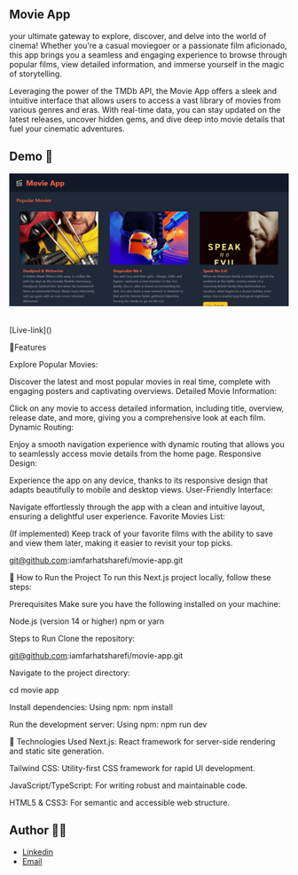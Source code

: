 ## Movie App

your ultimate gateway to explore, discover, and delve into the world of cinema! Whether you’re a casual moviegoer or a passionate film aficionado, this app brings you a seamless and engaging experience to browse through popular films, view detailed information, and immerse yourself in the magic of storytelling.

Leveraging the power of the TMDb API, the Movie App offers a sleek and intuitive interface that allows users to access a vast library of movies from various genres and eras. With real-time data, you can stay updated on the latest releases, uncover hidden gems, and dive deep into movie details that fuel your cinematic adventures.


## Demo 📸


![Demo](./public/images/movie%20app.PNG)

<br>
 [Live-link]()

🌟Features

Explore Popular Movies:

Discover the latest and most popular movies in real time, complete with engaging posters and captivating overviews.
Detailed Movie Information:

Click on any movie to access detailed information, including title, overview, release date, and more, giving you a comprehensive look at each film.
Dynamic Routing:

Enjoy a smooth navigation experience with dynamic routing that allows you to seamlessly access movie details from the home page.
Responsive Design:

Experience the app on any device, thanks to its responsive design that adapts beautifully to mobile and desktop views.
User-Friendly Interface:

Navigate effortlessly through the app with a clean and intuitive layout, ensuring a delightful user experience.
Favorite Movies List:

(If implemented) Keep track of your favorite films with the ability to save and view them later, making it easier to revisit your top picks.

git@github.com:iamfarhatsharefi/movie-app.git

💬 How to Run the Project
To run this Next.js project locally, follow these steps:

Prerequisites
Make sure you have the following installed on your machine:

Node.js (version 14 or higher)
npm or yarn

Steps to Run
Clone the repository:

git@github.com:iamfarhatsharefi/movie-app.git



Navigate to the project directory:

cd movie app

Install dependencies:
Using npm:
npm install

Run the development server:
Using npm:
npm run dev

🚀 Technologies Used
Next.js: React framework for server-side rendering and static site generation.

Tailwind CSS: Utility-first CSS framework for rapid UI development.

JavaScript/TypeScript: For writing robust and maintainable code.

HTML5 & CSS3: For semantic and accessible web structure.


## Author 👩‍💻

 - [Linkedin](https://www.linkedin.com/in/farhat-sharefi-13a101309?utm_source=share&utm_campaign=share_via&utm_content=profile&utm_medium=android_app)
- [Email](sharefifarhat@gmail.com)
